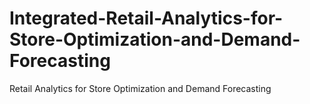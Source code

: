 # Integrated-Retail-Analytics-for-Store-Optimization-and-Demand-Forecasting
Retail Analytics for Store Optimization and Demand Forecasting
